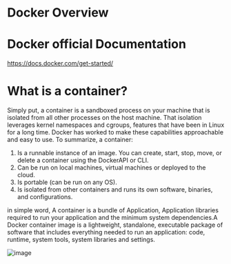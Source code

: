 # Docker Overview

# Docker official Documentation 
https://docs.docker.com/get-started/ 

# What is a container?
Simply put, a container is a sandboxed process on your machine that is isolated from all other processes on the host machine. That isolation leverages kernel namespaces and cgroups, features that have been in Linux for a long time. Docker has worked to make these capabilities approachable and easy to use. To summarize, a container:

   1. Is a runnable instance of an image. You can create, start, stop, move, or delete a container using the DockerAPI or CLI.
   2. Can be run on local machines, virtual machines or deployed to the cloud.
   3. Is portable (can be run on any OS).
   4. Is isolated from other containers and runs its own software, binaries, and configurations.

in simple word, A container is a bundle of Application, Application libraries required to run your application and the minimum system dependencies.A Docker container image is a lightweight, standalone, executable package of software that includes everything needed to run an application: code, runtime, system tools, system libraries and settings.

![image](https://github.com/Manoj123-github/Docker/assets/76830665/806a994b-f91e-4dda-8e7d-d34e8d8c63ab)
